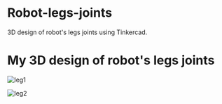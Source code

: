 # Robot-legs-joints
3D design of robot's legs joints using Tinkercad.

# My 3D design of robot's legs joints


![leg1](https://github.com/user-attachments/assets/8b723c2f-aa3b-4440-a38b-62acadf14263)


![leg2](https://github.com/user-attachments/assets/450d21f8-f733-4b73-80dc-bffbfcbc49d9)
